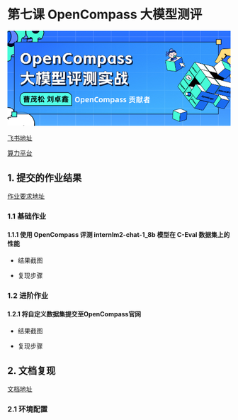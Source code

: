 # 第七课 OpenCompass 大模型测评

![alt text](image-144.png)

[飞书地址](https://aicarrier.feishu.cn/wiki/Vv4swUFMni5DiMkcasUczUp9nid#LSBkd2cTHorhsAx5jZAcO0B3nqe)

[算力平台](https://studio.intern-ai.org.cn/)

## 1. 提交的作业结果

[作业要求地址](https://github.com/InternLM/Tutorial/blob/camp2/opencompass/homework.md)

### 1.1 基础作业

#### 1.1.1 使用 OpenCompass 评测 internlm2-chat-1_8b 模型在 C-Eval 数据集上的性能

- 结果截图


- 复现步骤

### 1.2 进阶作业

#### 1.2.1 将自定义数据集提交至OpenCompass官网

- 结果截图


- 复现步骤

## 2. 文档复现

[文档地址](https://github.com/InternLM/Tutorial/blob/camp2/opencompass/readme.md)

### 2.1 环境配置